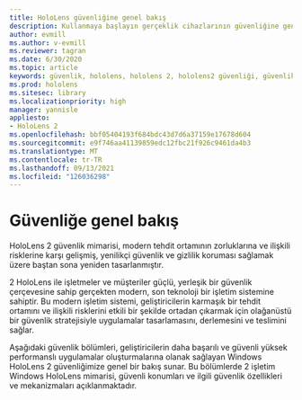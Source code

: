 ```yaml
---
title: HoloLens güvenliğine genel bakış
description: Kullanmaya başlayın gerçeklik cihazlarının güvenliğine genel HoloLens genel bakış sunar.
author: evmill
ms.author: v-evmill
ms.reviewer: tagran
ms.date: 6/30/2020
ms.topic: article
keywords: güvenlik, hololens, hololens 2, hololens2 güvenliği, güvenlik genel bakış
ms.prod: hololens
ms.sitesec: library
ms.localizationpriority: high
manager: yannisle
appliesto:
- HoloLens 2
ms.openlocfilehash: bbf05404193f684bdc43d7d6a37159e17678d604
ms.sourcegitcommit: e9f746aa41139859edc12fbc21f926c9461da4b3
ms.translationtype: MT
ms.contentlocale: tr-TR
ms.lasthandoff: 09/13/2021
ms.locfileid: "126036298"
---
```

# <a name="security-overview"></a>Güvenliğe genel bakış

HoloLens 2 güvenlik mimarisi, modern tehdit ortamının zorluklarına ve ilişkili risklerine karşı gelişmiş, yenilikçi güvenlik ve gizlilik koruması sağlamak üzere baştan sona yeniden tasarlanmıştır.

2 HoloLens ile işletmeler ve müşteriler güçlü, yerleşik bir güvenlik çerçevesine sahip gerçekten modern, son teknoloji bir işletim sistemine sahiptir. Bu modern işletim sistemi, geliştiricilerin karmaşık bir tehdit ortamını ve ilişkili risklerini etkili bir şekilde ortadan çıkarmak için olağanüstü bir güvenlik stratejisiyle uygulamalar tasarlamasını, derlemesini ve teslimini sağlar. 

Aşağıdaki güvenlik bölümleri, geliştiricilerin daha başarılı ve güvenli yüksek performanslı uygulamalar oluşturmalarına olanak sağlayan Windows HoloLens 2 güvenliğimize genel bir bakış sunar. Bu bölümlerde 2 işletim Windows HoloLens mimarisi, güvenli konumları ve ilgili güvenlik özellikleri ve mekanizmaları açıklanmaktadır.
